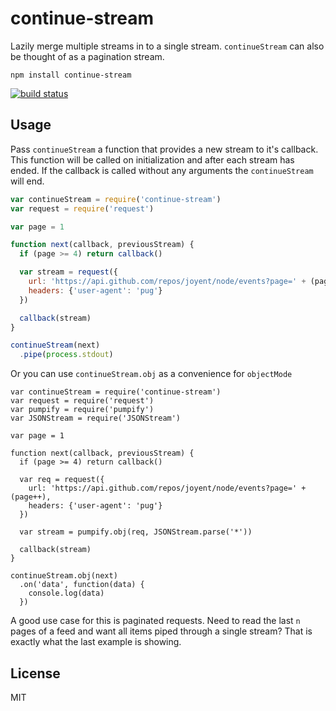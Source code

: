 # continue-stream

Lazily merge multiple streams in to a single stream. `continueStream` can also
be thought of as a pagination stream.

```
npm install continue-stream
```

[![build status](http://img.shields.io/travis/timhudson/continue-stream.svg?style=flat)](http://travis-ci.org/timhudson/continue-stream)

## Usage

Pass `continueStream` a function that provides a new stream to it's callback.
This function will be called on initialization and after each stream has ended.
If the callback is called without any arguments the `continueStream` will end.

``` js
var continueStream = require('continue-stream')
var request = require('request')

var page = 1

function next(callback, previousStream) {
  if (page >= 4) return callback()

  var stream = request({
    url: 'https://api.github.com/repos/joyent/node/events?page=' + (page++),
    headers: {'user-agent': 'pug'}
  })

  callback(stream)
}

continueStream(next)
  .pipe(process.stdout)

```

Or you can use `continueStream.obj` as a convenience for `objectMode`

```
var continueStream = require('continue-stream')
var request = require('request')
var pumpify = require('pumpify')
var JSONStream = require('JSONStream')

var page = 1

function next(callback, previousStream) {
  if (page >= 4) return callback()

  var req = request({
    url: 'https://api.github.com/repos/joyent/node/events?page=' + (page++),
    headers: {'user-agent': 'pug'}
  })

  var stream = pumpify.obj(req, JSONStream.parse('*'))

  callback(stream)
}

continueStream.obj(next)
  .on('data', function(data) {
    console.log(data)
  })
```

A good use case for this is paginated requests. Need to read the last `n`
pages of a feed and want all items piped through a single stream? That is
exactly what the last example is showing.

## License

MIT
